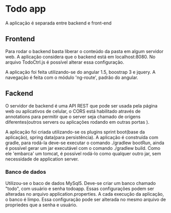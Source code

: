 # Todo app

A aplicação é separada entre backend e front-end

## Frontend
Para rodar o backend basta liberar o conteúdo da pasta em algum servidor web. A aplicação considera que o backend está em localhost:8080. No arquivo TodoCtrl.js é possível alterar essa configuração. 

A aplicação foi feita utilizando-se do angular 1.5, boostrap 3 e  jquery. A navegação é feita com o módulo 'ng-route', padrão do angular. 

## Fackend  
O servidor de backend é uma API REST que pode ser usada pela página web ou aplicativos de celular, o CORS está habilitado através de annotations para permitir que o server seja chamado de origens diferentes(outros servers ou aplicações rodando em outras portas ). 

A aplicação foi criada utilizando-se os plugins sprint boot(base da aplicação),  spring data(para persistência). A aplicação é construída com gradle, para rodá-la deve-se executar o comando ./gradlew bootRun, ainda é possível gerar um jar executável com o comando ./gradlew build. Como ele 'embarca' um tomcat, é possível rodá-lo como qualquer outro jar, sem necessidade de application server.

### Banco de dados
Utilizou-se o baco de dados MySql5. Deve-se criar um banco chamado "todo", com usuário e senha todoapp. Essas configurações podem ser alteradas no arquivo application.properties.
A cada execução da aplicação, o banco é limpo. Essa configuração pode ser alterada no mesmo arquivo de propriedes que a senha e usuário.